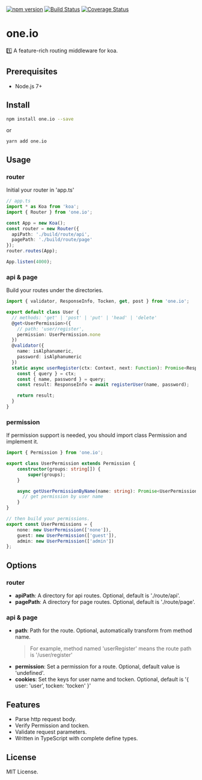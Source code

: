 [![npm version](https://badge.fury.io/js/one.io.svg)](https://www.npmjs.com/package/one.io)
[![Build Status](https://travis-ci.org/ephoton/one.io.svg?branch=master)](https://travis-ci.org/ephoton/one.io)
[![Coverage Status](https://coveralls.io/repos/github/ephoton/one.io/badge.svg?branch=master)](https://coveralls.io/github/ephoton/one.io?branch=master)

# one.io
1️⃣ A feature-rich routing middleware for koa.

## Prerequisites
- Node.js 7+

## Install
```bash
npm install one.io --save
```
or 
```
yarn add one.io
```

## Usage
### router
Initial your router in 'app.ts'

```typescript
// app.ts
import * as Koa from 'koa';
import { Router } from 'one.io';

const App = new Koa();
const router = new Router({
  apiPath: './build/route/api',
  pagePath: './build/route/page'
});
router.routes(App);

App.listen(4000);
```

### api & page
Build your routes under the directories.

```typescript
import { validator, ResponseInfo, Tocken, get, post } from 'one.io';

export default class User {
  // methods: 'get' | 'post' | 'put' | 'head' | 'delete'
  @get<UserPermission>({
    // path: 'user/register',
    permission: UserPermission.none
  })
  @validator({
    name: isAlphanumeric,
    password: isAlphanumeric
  })
  static async userRegister(ctx: Context, next: Function): Promise<ResponseInfo> {
    const { query } = ctx;
    const { name, password } = query;
    const result: ResponseInfo = await registerUser(name, password);

    return result;
  }
}
```

### permission
If permission support is needed, you should import class Permission and implement it.

```typescript
import { Permission } from 'one.io';

export class UserPermission extends Permission {
    constructor(groups: string[]) {
        super(groups);
    }

    async getUserPermissionByName(name: string): Promise<UserPermission> {
      // get permission by user name
    }
}

// then build your permissions.
export const UserPermissions = {
    none: new UserPermission(['none']),
    guest: new UserPermission(['guest']),
    admin: new UserPermission(['admin'])
};
```

## Options
### router
* **apiPath**: A directory for api routes. Optional, default is './route/api'.
* **pagePath**: A directory for page routes. Optional, default is './route/page'.

### api & page
* **path**: Path for the route. Optional, automatically transform from method name.
  > For example, method named 'userRegister' means the route path is '/user/register'
* **permission**: Set a permission for a route. Optional, default value is 'undefined'.
* **cookies**: Set the keys for user name and tocken. Optional, default is '{
  user: 'user',
  tocken: 'tocken'
}'

## Features
- Parse http request body.
- Verify Permission and tocken.
- Validate request parameters.
- Written in TypeScript with complete define types.

## License
MIT License.
